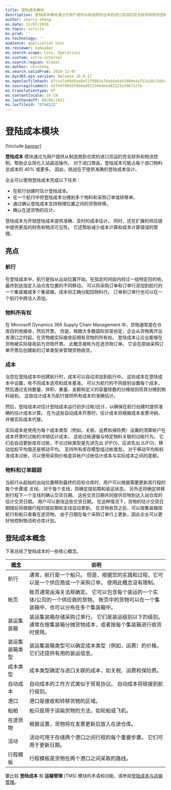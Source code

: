 ```yaml
---
title: 登陆成本模块
description: 登陆成本模块通过为用户提供从制造商到仓库的进口货运的完全财务和物流控制，帮助企业简化入站装运操作。
author: sherry-zheng
ms.date: 12/07/2020
ms.topic: article
ms.prod: ''
ms.technology: ''
audience: Application User
ms.reviewer: kamaybac
ms.search.scope: Core, Operations
ms.custom: intro-internal
ms.search.region: Global
ms.author: chuzheng
ms.search.validFrom: 2020-12-07
ms.dyn365.ops.version: Release 10.0.17
ms.openlocfilehash: 87cce7a00d5ae8af2f9992a7dadda6a55880e4af51e26c31b54baf065c34059f
ms.sourcegitcommit: 42fe9790ddf0bdad911544deaa82123a396712fb
ms.translationtype: HT
ms.contentlocale: zh-CN
ms.lasthandoff: 08/05/2021
ms.locfileid: "6744122"
---
```

# <a name="landed-cost-module"></a>登陆成本模块

[!include [banner](../../includes/banner.md)]

**登陆成本** 模块通过为用户提供从制造商到仓库的进口货运的完全财务和物流控制，帮助企业简化入站装运操作。 对于进口商品，登陆成本可能占每个进口物料总成本的 40% 或更多。 因此，挑战在于提供准确的登陆成本估计。

企业可以使用登陆成本完成以下任务：

- 在航行创建时估计登陆成本。
- 在一个航行中将登陆成本分摊到多个物料和采购订单或转移单。
- 通过确认登陆成本支持物理位置之间的货物转移。
- 确认在途货物的应计。

登陆成本为开销登陆成本提供准确、及时的成本估计。 同时，还在扩展的供应链中提供更高的财务和物流可见性。 它还帮助减少成本计算和成本计算错误的管理。

## <a name="highlights"></a>亮点

### <a name="voyages"></a>航行

在登陆成本中，航行是指从出站位置开始，在指定时间段内经过一组特定目的地，最终到达指定入站仓库位置的不同移动。 可以将采购订单和订单行添加到航行的一个集装箱或多个集装箱，成本将正确分配回物料行。 订单和订单行也可以在一个航行中跨法人添加。

### <a name="item-ownership"></a>物料所有权

在 Microsoft Dynamics 365 Supply Chain Management 中，货物通常是在仓库目的地接收，然后开票。 但是，根据大多数国际贸易协定，企业从货物离开出发港口之时起，在货物被实际接收前拥有货物的所有权。 登陆成本让企业能够在货物被实际接收前为货物开票。 此概念被称为在途货物订单。 它会在原始采购订单开票后创建新的订单类型来管理货物收货。

### <a name="costs"></a>成本

当您在登陆成本中创建航行时，成本可以自动添加到航行中。 这些成本在登陆成本中设置，有不同成本选项和成本基准。 可以为航行的不同级别设置每个成本，然后通过支持数量、体积、重量、金额和定义的容量除数的分摊规则将其分摊到物料级别。 这些估计成本为航行提供所有成本的准确估计。

然后，登陆成本对估计登陆成本运行初步过帐/应计，以确保在航行创建时提供准确的估计成本计算。 在为这些自动成本开票时，估计成本将根据成本发票冲销，并被实际成本代替。

实际成本是使用为每个成本类型（例如，关税、运费和保险费）设置的清算帐户在成本开票时过帐的冲销估计成本。 这些过帐遵循与特定物料关联的过帐行为。 它们会自动更新库存过帐，不论过帐类型是先进先出 (FIFO)、后进先出 (LIFO)、移动加权平均值还是移动平均。 支持所有库存模型组过帐类型。 对于移动平均和标准成本过帐，可以使用采购价格差异帐户过帐估计成本与实际成本之间的差额。

### <a name="item-and-order-tracking"></a>物料和订单跟踪

当航行从起始的出站位置移到最终的目标仓库时，用户可以根据需要更新其行程的每个步骤或 *支线*。 对于每个支线，将确定提前期和装运状态。 另外还将确定转移到行程下一个支线的确认交货日期。 这些交货日期共同提供货物到达入站仓库的估计交货日期。 用户可以更改这些交货日期。 在这种情况下，货物的估计交货日期随后将根据行程的提前期和支线自动更新。 在货物收货之前，可以按集装箱按航行和船只查看在途货物。 由于日期在每个采购订单行上更新，因此企业可以更好地控制物流和仓库计划。

## <a name="landed-cost-concepts"></a>登陆成本概念

下表总结了登陆成本的一些核心概念。

| 概念 | 说明 |
|---|---|
| 航行 | 通常，航行是一个船只。 但是，根据您的实践和过程，它可以是一个供应商或一个采购订单。 使用此概念没有限制。 |
| 帐页 | 帐页通常由海关法规确定。 它可以包含每个装运的一个实体/公司的一个供应商的货物。 帐页中的货物可以在一个集装箱中，也可以分布在多个集装箱中。 |
| 装运集装箱 | 装运集装箱存储采购订单行。 它们是装运级别以下的级别。 通常在按集装箱分摊货物成本，或者按每个集装箱进行收货时使用。 |
| 装运集装箱类型 | 装运集装箱类型可以确定成本类型（例如，运费）的价格。 它们还提供有用的装运信息。 |
| 成本类型 | 成本类型确定与进口关联的成本，如关税、运费和保险费。 |
| 自动成本 | 自动成本的工作方式类似于贸易协议。 自动成本将链接到航行级别。 |
| 港口 | 港口是接收和转移货物的区域。 |
| 船舶 | 船只是用于运输货物的方法，如轮船或飞机。 |
| 在途货物 | 根据设置，货物将在发票更新后放入在途仓库。 |
| 活动 | 活动可用于存储两个港口之间行程的每个重要步骤。 它们可用于更新日期。 |
| 行程模板 | 行程模板是货物在两个港口之间采取的路线。 |

要比较 **登陆成本** 和 **运输管理** (TMS) 模块的术语和功能，请参阅[登陆成本与运输管理](landed-cost-vs-tms.md)。
